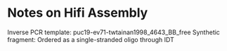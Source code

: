 # Notes on Hifi Assembly

Inverse PCR template: puc19-ev71-twtainan1998_4643_BB_free
Synthetic fragment: Ordered as a single-stranded oligo through IDT
